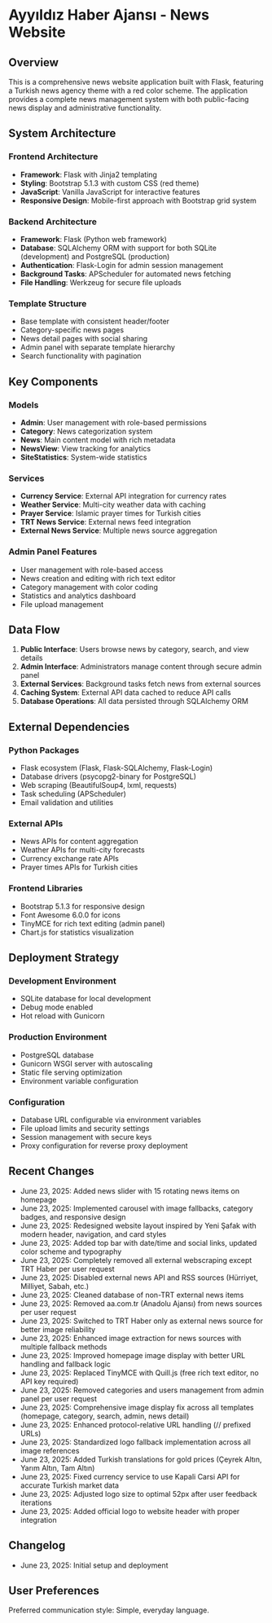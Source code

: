 # Ayyıldız Haber Ajansı - News Website

## Overview

This is a comprehensive news website application built with Flask, featuring a Turkish news agency theme with a red color scheme. The application provides a complete news management system with both public-facing news display and administrative functionality.

## System Architecture

### Frontend Architecture
- **Framework**: Flask with Jinja2 templating
- **Styling**: Bootstrap 5.1.3 with custom CSS (red theme)
- **JavaScript**: Vanilla JavaScript for interactive features
- **Responsive Design**: Mobile-first approach with Bootstrap grid system

### Backend Architecture
- **Framework**: Flask (Python web framework)
- **Database**: SQLAlchemy ORM with support for both SQLite (development) and PostgreSQL (production)
- **Authentication**: Flask-Login for admin session management
- **Background Tasks**: APScheduler for automated news fetching
- **File Handling**: Werkzeug for secure file uploads

### Template Structure
- Base template with consistent header/footer
- Category-specific news pages
- News detail pages with social sharing
- Admin panel with separate template hierarchy
- Search functionality with pagination

## Key Components

### Models
- **Admin**: User management with role-based permissions
- **Category**: News categorization system
- **News**: Main content model with rich metadata
- **NewsView**: View tracking for analytics
- **SiteStatistics**: System-wide statistics

### Services
- **Currency Service**: External API integration for currency rates
- **Weather Service**: Multi-city weather data with caching
- **Prayer Service**: Islamic prayer times for Turkish cities
- **TRT News Service**: External news feed integration
- **External News Service**: Multiple news source aggregation

### Admin Panel Features
- User management with role-based access
- News creation and editing with rich text editor
- Category management with color coding
- Statistics and analytics dashboard
- File upload management

## Data Flow

1. **Public Interface**: Users browse news by category, search, and view details
2. **Admin Interface**: Administrators manage content through secure admin panel
3. **External Services**: Background tasks fetch news from external sources
4. **Caching System**: External API data cached to reduce API calls
5. **Database Operations**: All data persisted through SQLAlchemy ORM

## External Dependencies

### Python Packages
- Flask ecosystem (Flask, Flask-SQLAlchemy, Flask-Login)
- Database drivers (psycopg2-binary for PostgreSQL)
- Web scraping (BeautifulSoup4, lxml, requests)
- Task scheduling (APScheduler)
- Email validation and utilities

### External APIs
- News APIs for content aggregation
- Weather APIs for multi-city forecasts
- Currency exchange rate APIs
- Prayer times APIs for Turkish cities

### Frontend Libraries
- Bootstrap 5.1.3 for responsive design
- Font Awesome 6.0.0 for icons
- TinyMCE for rich text editing (admin panel)
- Chart.js for statistics visualization

## Deployment Strategy

### Development Environment
- SQLite database for local development
- Debug mode enabled
- Hot reload with Gunicorn

### Production Environment
- PostgreSQL database
- Gunicorn WSGI server with autoscaling
- Static file serving optimization
- Environment variable configuration

### Configuration
- Database URL configurable via environment variables
- File upload limits and security settings
- Session management with secure keys
- Proxy configuration for reverse proxy deployment

## Recent Changes
- June 23, 2025: Added news slider with 15 rotating news items on homepage
- June 23, 2025: Implemented carousel with image fallbacks, category badges, and responsive design
- June 23, 2025: Redesigned website layout inspired by Yeni Şafak with modern header, navigation, and card styles
- June 23, 2025: Added top bar with date/time and social links, updated color scheme and typography
- June 23, 2025: Completely removed all external webscraping except TRT Haber per user request
- June 23, 2025: Disabled external news API and RSS sources (Hürriyet, Milliyet, Sabah, etc.)
- June 23, 2025: Cleaned database of non-TRT external news items
- June 23, 2025: Removed aa.com.tr (Anadolu Ajansı) from news sources per user request
- June 23, 2025: Switched to TRT Haber only as external news source for better image reliability
- June 23, 2025: Enhanced image extraction for news sources with multiple fallback methods
- June 23, 2025: Improved homepage image display with better URL handling and fallback logic
- June 23, 2025: Replaced TinyMCE with Quill.js (free rich text editor, no API key required)
- June 23, 2025: Removed categories and users management from admin panel per user request
- June 23, 2025: Comprehensive image display fix across all templates (homepage, category, search, admin, news detail)
- June 23, 2025: Enhanced protocol-relative URL handling (// prefixed URLs)
- June 23, 2025: Standardized logo fallback implementation across all image references
- June 23, 2025: Added Turkish translations for gold prices (Çeyrek Altın, Yarım Altın, Tam Altın)
- June 23, 2025: Fixed currency service to use Kapali Carsi API for accurate Turkish market data
- June 23, 2025: Adjusted logo size to optimal 52px after user feedback iterations
- June 23, 2025: Added official logo to website header with proper integration

## Changelog
- June 23, 2025: Initial setup and deployment

## User Preferences

Preferred communication style: Simple, everyday language.